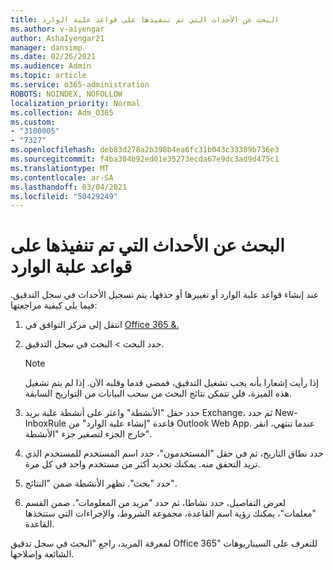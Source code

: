 ```yaml
---
title: البحث عن الأحداث التي تم تنفيذها على قواعد علبة الوارد
ms.author: v-aiyengar
author: AshaIyengar21
manager: dansimp
ms.date: 02/26/2021
ms.audience: Admin
ms.topic: article
ms.service: o365-administration
ROBOTS: NOINDEX, NOFOLLOW
localization_priority: Normal
ms.collection: Adm_O365
ms.custom:
- "3100005"
- "7327"
ms.openlocfilehash: deb83d278a2b398b4ea6fc31b043c33309b736e3
ms.sourcegitcommit: f4ba304b92ed01e35273ecda67e9dc3ad9d475c1
ms.translationtype: MT
ms.contentlocale: ar-SA
ms.lasthandoff: 03/04/2021
ms.locfileid: "50429249"
---
```

# <a name="find-events-performed-on-inbox-rules"></a>البحث عن الأحداث التي تم تنفيذها على قواعد علبة الوارد

عند إنشاء قواعد علبة الوارد أو تغييرها أو حذفها، يتم تسجيل الأحداث في سجل التدقيق. فيما يلي كيفية مراجعتها:

1. انتقل إلى مركز التوافق في [Office 365 &.](https://go.microsoft.com/fwlink/p/?linkid=2077143)
1. حدد البحث > البحث في سجل التدقيق.

    > [!NOTE]
    > إذا رأيت إشعارا بأنه يجب تشغيل التدقيق، فمضي قدما وقلبه الآن. إذا لم يتم تشغيل هذه الميزة، فلن تتمكن نتائج البحث من سحب البيانات من التواريخ السابقة.
1. حدد حقل "الأنشطة" واعثر على أنشطة علبة بريد Exchange، ثم حدد New-InboxRule قاعدة "إنشاء علبة الوارد" من Outlook Web App. عندما تنتهي، انقر خارج الجزء لتصغير جزء "الأنشطة".
1. حدد نطاق التاريخ، ثم في حقل "المستخدمون"، حدد اسم المستخدم للمستخدم الذي تريد التحقق منه. يمكنك تحديد أكثر من مستخدم واحد في كل مرة.
1. حدد "بحث". تظهر الأنشطة ضمن "النتائج".
1. لعرض التفاصيل، حدد نشاطا، ثم حدد "مزيد من المعلومات". ضمن القسم "معلمات"، يمكنك رؤية اسم القاعدة، مجموعة الشروط، والإجراءات التي ستتخذها القاعدة.

لمعرفة المزيد، راجع "البحث في سجل تدقيق Office 365" للتعرف على السيناريوهات الشائعة وإصلاحها.